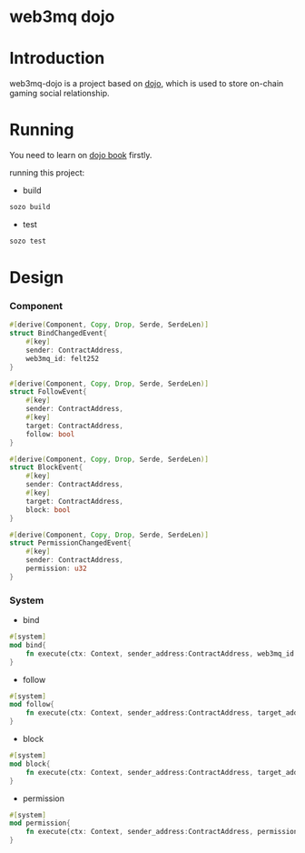 # web3mq dojo

# Introduction

web3mq-dojo is a project based on [dojo](https://github.com/dojoengine), which is used to store on-chain gaming social relationship.

# Running

You need to learn on [dojo book](https://book.dojoengine.org/cairo/hello-dojo.html) firstly.

running this project:

- build

```rust
sozo build
```

- test

```rust
sozo test
```

# Design

### Component

```rust
#[derive(Component, Copy, Drop, Serde, SerdeLen)]
struct BindChangedEvent{
    #[key]
    sender: ContractAddress,
    web3mq_id: felt252
}

#[derive(Component, Copy, Drop, Serde, SerdeLen)]
struct FollowEvent{
    #[key]
    sender: ContractAddress,
    #[key]
    target: ContractAddress,
    follow: bool
}

#[derive(Component, Copy, Drop, Serde, SerdeLen)]
struct BlockEvent{
    #[key]
    sender: ContractAddress,
    #[key]
    target: ContractAddress,
    block: bool
}

#[derive(Component, Copy, Drop, Serde, SerdeLen)]
struct PermissionChangedEvent{
    #[key]
    sender: ContractAddress,
    permission: u32
}
```

### System

- bind

```rust
#[system]
mod bind{
    fn execute(ctx: Context, sender_address:ContractAddress, web3mq_id:felt252)
}
```

- follow

```rust
#[system]
mod follow{
    fn execute(ctx: Context, sender_address:ContractAddress, target_address:ContractAddress, follow: bool)
}
```

- block

```rust
#[system]
mod block{
    fn execute(ctx: Context, sender_address:ContractAddress, target_address:ContractAddress, block: bool)
}
```

- permission

```rust
#[system]
mod permission{
    fn execute(ctx: Context, sender_address:ContractAddress, permission:u32)
}
```
